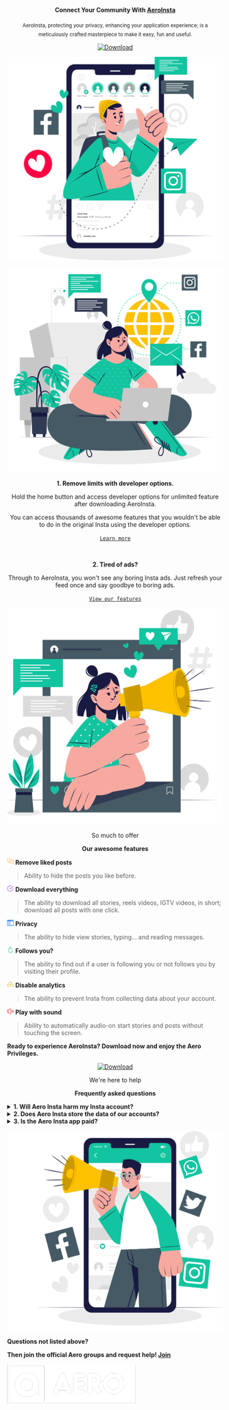 <div align="center">

**Connect Your Community With [AeroInsta]()**

<sub>AeroInsta, protecting your privacy, enhancing your application experience; is a meticulously crafted masterpiece to make it easy, fun and useful.</sub>

[![Download](https://img.shields.io/badge/Download-AeroInsta%20-green?color=%233DDC84&logo=android&logoColor=%23fff&style=for-the-badge)](https://aeroinsta.com/download-insta-aero)

[![@ikx7a](https://github.com/AeroInstagram/.github/blob/main/assets/images-hero_img.png)](https://github.com/AeroInstagram)

[![@ikx7a](https://github.com/AeroInstagram/.github/blob/main/assets/images-testimonial2.png)](https://github.com/AeroInstagram)

**1. Remove limits with developer options.**

Hold the home button and access developer options for unlimited feature after downloading AeroInsta.

You can access thousands of awesome features that you wouldn't be able to do in the original Insta using the developer options.

<a href=""> `Learn more` </a>

<br>

**2. Tired of ads?**

Through to AeroInsta, you won't see any boring Insta ads. Just refresh your feed once and say goodbye to boring ads.

<a href=""> `View our features` </a>

[![@ikx7a](https://github.com/AeroInstagram/.github/blob/main/assets/images-video.png)](https://github.com/AeroInstagram)

So much to offer

**Our awesome features**

</div>

[<img src="https://github.com/AeroInstagram/.github/blob/main/assets/images-consultancy.png" width="15px" height="auto">](https://github.com/AeroInstagram) **Remove liked posts**
> Ability to hide the posts you like before.

[<img src="https://github.com/AeroInstagram/.github/blob/main/assets/images-solutions.png" width="15px" height="auto">](https://github.com/AeroInstagram) **Download everything**
> The ability to download all stories, reels videos, IGTV videos, in short; download all posts with one click.

[<img src="https://github.com/AeroInstagram/.github/blob/main/assets/images-simple.png" width="15px" height="auto">](https://github.com/AeroInstagram) **Privacy**
> The ability to hide view stories, typing... and reading messages.

[<img src="https://github.com/AeroInstagram/.github/blob/main/assets/images-deadline.png" width="15px" height="auto">](https://github.com/AeroInstagram) **Follows you?**
> The ability to find out if a user is following you or not follows you by visiting their profile.

[<img src="https://github.com/AeroInstagram/.github/blob/main/assets/images-flexible.png" width="15px" height="auto">](https://github.com/AeroInstagram) **Disable analytics**
> The ability to prevent Insta from collecting data about your account.

[<img src="https://github.com/AeroInstagram/.github/blob/main/assets/images-data.png" width="15px" height="auto">](https://github.com/AeroInstagram) **Play with sound**
> Ability to automatically audio-on start stories and posts without touching the screen.

**Ready to experience AeroInsta?
Download now and enjoy the Aero Privileges.**

<div align="center">

[![Download](https://img.shields.io/badge/Download-Now%20-green?color=%233DDC84&logo=android&logoColor=%23fff&style=for-the-badge)](https://aeroinsta.com/download-insta-aero)

We're here to help

**Frequently asked questions**

</div>
<details><b>
 <summary> 1. Will Aero Insta harm my Insta account? </b></summary>

> No. Aero Insta does not harm your Insta account.

</details>
<details><b>
 <summary> 2. Does Aero Insta store the data of our accounts? </b></summary>

> No. Aero Insta does not store or share any data about your account and device.

</details>
<details><b>
 <summary> 3. Is the Aero Insta app paid? </b></summary>

> No. It has never been a paid app and will never be a paid app.

</details>

[![@ikx7a](https://github.com/AeroInstagram/.github/blob/main/assets/images-faq.png)](https://github.com/AeroInstagram)

**Questions not listed above?**

**Then join the official Aero groups and request help! [Join]()**

[![@ikx7a](https://github.com/AeroInstagram/.github/blob/main/assets/aerologo2.png) ](https://github.com/AeroInstagram)


























